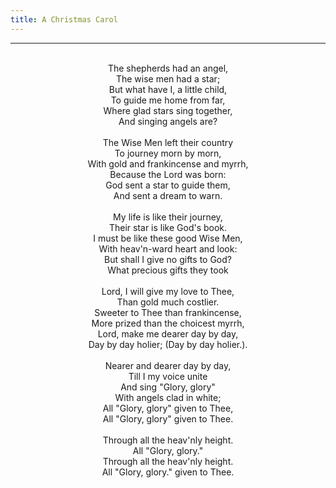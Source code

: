 ```yaml
---
title: A Christmas Carol
---
```


---
<center>
<br/>
The shepherds had an angel,<br/>
The wise men had a star;<br/>
But what have I, a little child,<br/>
To guide me home from far,<br/>
Where glad stars sing together,<br/>
And singing angels are?<br/>
<br/>
The Wise Men left their country<br/>
To journey morn by morn,<br/>
With gold and frankincense and myrrh,<br/>
Because the Lord was born:<br/>
God sent a star to guide them,<br/>
And sent a dream to warn.<br/>
<br/>
My life is like their journey,<br/>
Their star is like God's book.<br/>
I must be like these good Wise Men,<br/>
With heav'n-ward heart and look:<br/>
But shall I give no gifts to God?<br/>
What precious gifts they took<br/>
<br/>
Lord, I will give my love to Thee,<br/>
Than gold much costlier.<br/>
Sweeter to Thee than frankincense,<br/>
More prized than the choicest myrrh,<br/>
Lord, make me dearer day by day,<br/>
Day by day holier; (Day by day holier.).<br/>
<br/>
Nearer and dearer day by day,<br/>
Till I my voice unite<br/>
And sing "Glory, glory"<br/>
With angels clad in white;<br/>
All "Glory, glory" given to Thee,<br/>
All "Glory, glory" given to Thee.<br/>
<br/>
Through all the heav'nly height.<br/>
All "Glory, glory."<br/>
Through all the heav'nly height.<br/>
All "Glory, glory." given to Thee.<br/>

</center>